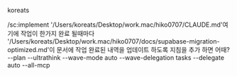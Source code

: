 koreats

/sc:implement '/Users/koreats/Desktop/work.mac/hiko0707/CLAUDE.md'여기에 작업이 한가지 완료 될때마다 '/Users/koreats/Desktop/work.mac/hiko0707/docs/supabase-migration-optimized.md'이 문서에 작업 완료된 내역을 업데이트 하도록 지침을 추가 하면 어때? --plan --ultrathink --wave-mode auto --wave-delegation tasks --delegate auto  --all-mcp 
